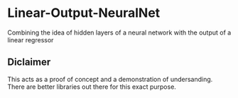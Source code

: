 # Linear-Output-NeuralNet
Combining the idea of hidden layers of a neural network with the output of a linear regressor

## Diclaimer
This acts as a proof of concept and a demonstration of undersanding. There are better libraries out there for this exact purpose.